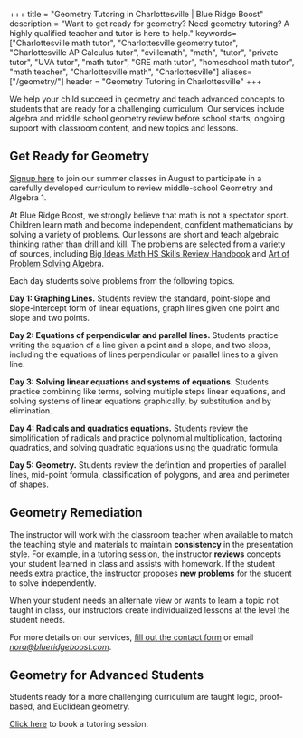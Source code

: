 +++
title = "Geometry Tutoring in Charlottesville | Blue Ridge Boost"
description = "Want to get ready for geometry? Need geometry tutoring? A highly qualified teacher and tutor is here to help."
keywords=["Charlottesville math tutor", "Charlottesville geometry tutor", "Charlottesville AP Calculus tutor", "cvillemath", "math", "tutor", "private tutor", "UVA tutor", "math tutor", "GRE math tutor", "homeschool math tutor", "math teacher", "Charlottesville math", "Charlottesville"]
aliases=["/geometry/"]
header = "Geometry Tutoring in Charlottesville"
+++
<div class="container">

We help your child succeed in geometry and teach advanced concepts to students that are ready for a challenging curriculum. Our services include algebra and middle school geometry review before school starts, ongoing support with classroom content, and new topics and lessons.


## Get Ready for Geometry

 <a class="btn btn-contact-us" href="https://get-ready-for-the-next-school-year-with-math-reviews.cheddarup.com">Signup here</a> to join our summer classes in August to participate in a carefully developed curriculum to review middle-school Geometry and Algebra 1. </br>

At Blue Ridge Boost, we strongly believe that math is not a spectator sport. Children learn math and become independent, confident mathematicians by solving a variety of problems. Our lessons are short and teach algebraic thinking rather than drill and kill. The problems are selected from a variety of sources, including <a href="https://bim.easyaccessmaterials.com/protected/content/srh/hs/">Big Ideas Math HS Skills Review Handbook</a> and <a href="https://artofproblemsolving.com/store/book/intro-algebra">Art of Problem Solving Algebra</a>.

Each day students solve problems from the following topics.

<b>Day 1: Graphing Lines.</b> Students review the standard, point-slope and slope-intercept form of linear equations, graph lines given one point and slope and two points. 

<b>Day 2: Equations of perpendicular and parallel lines.</b> Students practice writing the equation of a line given a point and a slope, and two slops, including the equations of lines perpendicular or parallel lines to a given line. 

<b>Day 3: Solving linear equations and systems of equations.</b> Students practice combining like terms, solving multiple steps linear equations, and solving systems of linear equations graphically, by substitution and by elimination.

<b>Day 4: Radicals and quadratics equations.</b> Students review the simplification of radicals and practice polynomial multiplication, factoring quadratics, and solving quadratic equations using the quadratic formula.

<b>Day 5: Geometry.</b> Students review the definition and properties of parallel lines, mid-point formula, classification of polygons, and area and perimeter of shapes. 


## Geometry Remediation
The instructor will work with the classroom teacher when available to match the teaching style and materials to maintain **consistency** in the presentation style. For example, in a tutoring session, the instructor **reviews** concepts your student learned in class and assists with homework. If the student needs extra practice, the instructor proposes **new problems** for the student to solve independently.

When your student needs an alternate view or wants to learn a topic not taught in class, our instructors create individualized lessons at the level the student needs.

For more details on our services, <a href="/contact/"> fill out the contact form</a> or email  <a href="mailto:nora@blueridgeboost.com"><em>nora@blueridgeboost.com</em></a>. 

## Geometry for Advanced Students
Students ready for a more challenging curriculum are taught logic, proof-based, and Euclidean geometry. 

<a href="/tutor/math/book-now/">Click here</a> to book a tutoring session.

</div>


